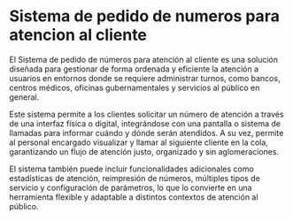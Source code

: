 # Sistema de pedido de numeros para atencion al cliente
El Sistema de pedido de números para atención al cliente es una solución diseñada para gestionar de forma ordenada y eficiente la atención a usuarios en entornos donde se requiere administrar turnos, como bancos, centros médicos, oficinas gubernamentales y servicios al público en general.

Este sistema permite a los clientes solicitar un número de atención a través de una interfaz física o digital, integrándose con una pantalla o sistema de llamadas para informar cuándo y dónde serán atendidos. A su vez, permite al personal encargado visualizar y llamar al siguiente cliente en la cola, garantizando un flujo de atención justo, organizado y sin aglomeraciones.

El sistema también puede incluir funcionalidades adicionales como estadísticas de atención, reimpresión de números, múltiples tipos de servicio y configuración de parámetros, lo que lo convierte en una herramienta flexible y adaptable a distintos contextos de atención al público.
